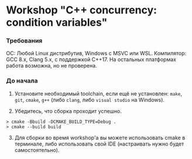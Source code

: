 # Workshop "C++ concurrency: condition variables"

### Требования

ОС: Любой Linux дистрибутив, Windows с MSVC или WSL.
Компилятор: GCC 8.x, Clang 5.x, с поддержкой C++17.
На остальных платформах работа возможна, но не проверена.


### До начала

1) Установите необходимый toolchain, если ещё не установлен: `make`, `git`, `cmake`, `g++` (либо `clang`, либо `visual studio` на Windows).

2) Убедитесь, что сборка проходит успешно.
```
> cmake -Bbuild -DCMAKE_BUILD_TYPE=Debug .
> cmake --build build
```

3) Для сборки во время workshop'а вы можете использовать cmake в терминале, либо использовать свой IDE (настраивать нужно будет самостоятельно).

